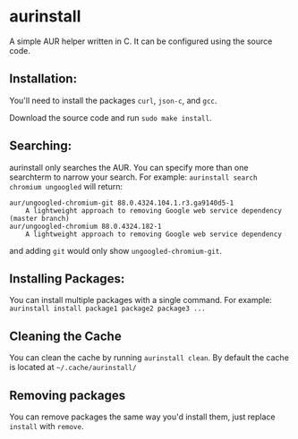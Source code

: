 # aurinstall
A simple AUR helper written in C.
It can be configured using the source code.

## **Installation**:
You'll need to install the packages `curl`, `json-c`, and `gcc`.

Download the source code and run `sudo make install`.

## **Searching**:
aurinstall only searches the AUR. You can specify more than one searchterm to narrow your search.
For example:
`
aurinstall search chromium ungoogled
` will return:
```
aur/ungoogled-chromium-git 88.0.4324.104.1.r3.ga9140d5-1
    A lightweight approach to removing Google web service dependency (master branch)
aur/ungoogled-chromium 88.0.4324.182-1
    A lightweight approach to removing Google web service dependency
```

and adding `git` would only show `ungoogled-chromium-git`.

## **Installing Packages**:
You can install multiple packages with a single command. For example:
`aurinstall install package1 package2 package3 ...`

## **Cleaning the Cache**
You can clean the cache by running `aurinstall clean`.
By default the cache is located at `~/.cache/aurinstall/`

## **Removing packages**
You can remove packages the same way you'd install them, just replace `install` with `remove`.
